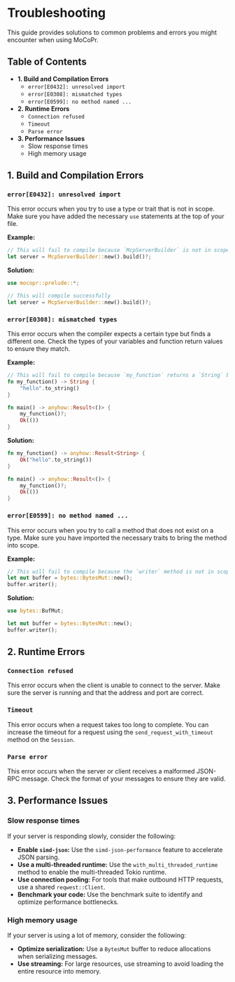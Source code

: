 # Troubleshooting

This guide provides solutions to common problems and errors you might encounter when using MoCoPr.

## Table of Contents

*   **1. Build and Compilation Errors**
    *   `error[E0432]: unresolved import`
    *   `error[E0308]: mismatched types`
    *   `error[E0599]: no method named ...`
*   **2. Runtime Errors**
    *   `Connection refused`
    *   `Timeout`
    *   `Parse error`
*   **3. Performance Issues**
    *   Slow response times
    *   High memory usage

## 1. Build and Compilation Errors

### `error[E0432]: unresolved import`

This error occurs when you try to use a type or trait that is not in scope. Make sure you have added the necessary `use` statements at the top of your file.

**Example:**

```rust
// This will fail to compile because `McpServerBuilder` is not in scope
let server = McpServerBuilder::new().build()?;
```

**Solution:**

```rust
use mocopr::prelude::*;

// This will compile successfully
let server = McpServerBuilder::new().build()?;
```

### `error[E0308]: mismatched types`

This error occurs when the compiler expects a certain type but finds a different one. Check the types of your variables and function return values to ensure they match.

**Example:**

```rust
// This will fail to compile because `my_function` returns a `String` but `main` expects a `Result<()>`
fn my_function() -> String {
    "hello".to_string()
}

fn main() -> anyhow::Result<()> {
    my_function()?;
    Ok(())
}
```

**Solution:**

```rust
fn my_function() -> anyhow::Result<String> {
    Ok("hello".to_string())
}

fn main() -> anyhow::Result<()> {
    my_function()?;
    Ok(())
}
```

### `error[E0599]: no method named ...`

This error occurs when you try to call a method that does not exist on a type. Make sure you have imported the necessary traits to bring the method into scope.

**Example:**

```rust
// This will fail to compile because the `writer` method is not in scope
let mut buffer = bytes::BytesMut::new();
buffer.writer();
```

**Solution:**

```rust
use bytes::BufMut;

let mut buffer = bytes::BytesMut::new();
buffer.writer();
```

## 2. Runtime Errors

### `Connection refused`

This error occurs when the client is unable to connect to the server. Make sure the server is running and that the address and port are correct.

### `Timeout`

This error occurs when a request takes too long to complete. You can increase the timeout for a request using the `send_request_with_timeout` method on the `Session`.

### `Parse error`

This error occurs when the server or client receives a malformed JSON-RPC message. Check the format of your messages to ensure they are valid.

## 3. Performance Issues

### Slow response times

If your server is responding slowly, consider the following:

*   **Enable `simd-json`:** Use the `simd-json-performance` feature to accelerate JSON parsing.
*   **Use a multi-threaded runtime:** Use the `with_multi_threaded_runtime` method to enable the multi-threaded Tokio runtime.
*   **Use connection pooling:** For tools that make outbound HTTP requests, use a shared `reqwest::Client`.
*   **Benchmark your code:** Use the benchmark suite to identify and optimize performance bottlenecks.

### High memory usage

If your server is using a lot of memory, consider the following:

*   **Optimize serialization:** Use a `BytesMut` buffer to reduce allocations when serializing messages.
*   **Use streaming:** For large resources, use streaming to avoid loading the entire resource into memory.

